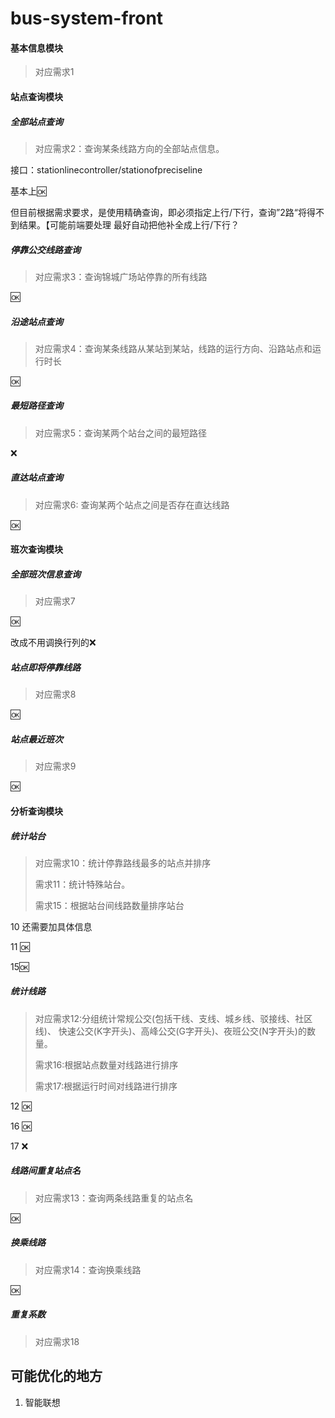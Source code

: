 # bus-system-front

#### 基本信息模块

> 对应需求1

#### 站点查询模块

#####  全部站点查询

>  对应需求2：查询某条线路方向的全部站点信息。

接口：stationlinecontroller/stationofpreciseline

基本上:ok:

但目前根据需求要求，是使用精确查询，即必须指定上行/下行，查询”2路“将得不到结果。【可能前端要处理 最好自动把他补全成上行/下行？

##### 停靠公交线路查询

> 对应需求3：查询锦城广场站停靠的所有线路

:ok:

##### 沿途站点查询

> 对应需求4：查询某条线路从某站到某站，线路的运行方向、沿路站点和运行时长

:ok:

##### 最短路径查询

> 对应需求5：查询某两个站台之间的最短路径

:x:

##### 直达站点查询

> 对应需求6: 查询某两个站点之间是否存在直达线路

:ok:

####  班次查询模块
##### 全部班次信息查询
> 对应需求7

:ok:

改成不用调换行列的:x:

##### 站点即将停靠线路
> 对应需求8

:ok:


##### 站点最近班次
> 对应需求9

:ok:

####  分析查询模块
##### 统计站台
>  对应需求10：统计停靠路线最多的站点并排序 
>
> 需求11：统计特殊站台。
>
> 需求15：根据站台间线路数量排序站台

10 还需要加具体信息

11 :ok:

15:ok:

##### 统计线路
>  对应需求12:分组统计常规公交(包括干线、支线、城乡线、驳接线、社区线)、 快速公交(K字开头)、高峰公交(G字开头)、夜班公交(N字开头)的数量。
>
> 需求16:根据站点数量对线路进行排序
>
> 需求17:根据运行时间对线路进行排序

12 :ok:

16 :ok:

17 :x:

##### 线路间重复站点名

> 对应需求13：查询两条线路重复的站点名 

:ok:

##### 换乘线路

> 对应需求14：查询换乘线路

:ok:

##### 重复系数

> 对应需求18

## 可能优化的地方
1. 智能联想

